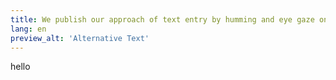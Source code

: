```yaml
---
title: We publish our approach of text entry by humming and eye gaze on CHI
lang: en
preview_alt: 'Alternative Text'
---
```


hello